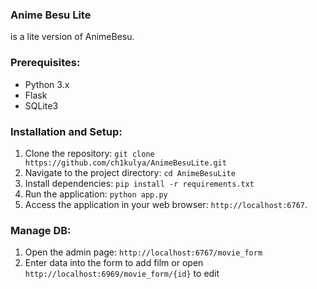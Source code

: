 ### Anime Besu Lite
is a lite version of AnimeBesu.

### Prerequisites:

- Python 3.x
- Flask
- SQLite3

### Installation and Setup:

1. Clone the repository: `git clone https://github.com/ch1kulya/AnimeBesuLite.git`
2. Navigate to the project directory: `cd AnimeBesuLite`
3. Install dependencies: `pip install -r requirements.txt`
4. Run the application: `python app.py`
5. Access the application in your web browser: `http://localhost:6767`.

### Manage DB:

1. Open the admin page: `http://localhost:6767/movie_form`
2. Enter data into the form to add film or open `http://localhost:6969/movie_form/{id}` to edit
